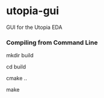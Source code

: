 # utopia-gui
GUI for the Utopia EDA
### Compiling from Command Line
mkdir build

cd build

cmake ..

make
